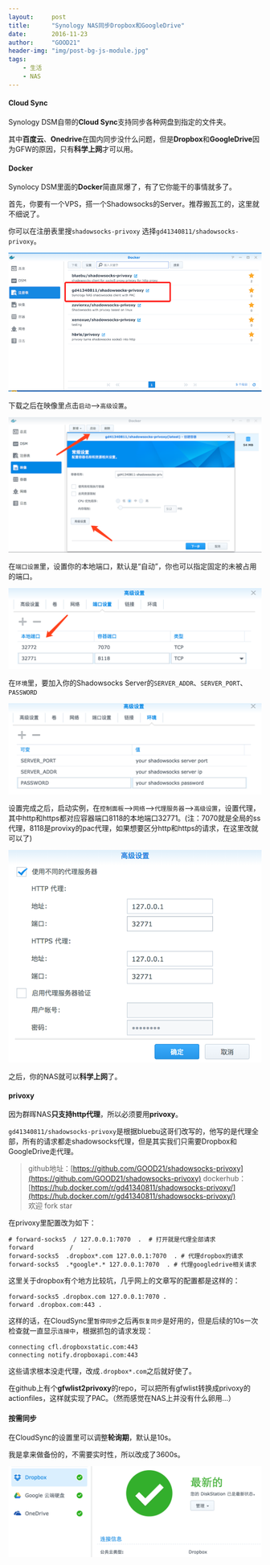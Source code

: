 ```yaml
---
layout:     post
title:      "Synology NAS同步Dropbox和GoogleDrive"
date:       2016-11-23
author:     "GOOD21"
header-img: "img/post-bg-js-module.jpg"
tags:
    - 生活
    - NAS
---
```


#### Cloud Sync
Synology DSM自带的**Cloud Sync**支持同步各种网盘到指定的文件夹。

其中**百度云**、**Onedrive**在国内同步没什么问题，但是**Dropbox**和**GoogleDrive**因为GFW的原因，只有**科学上网**才可以用。

#### Docker
Synolocy DSM里面的**Docker**简直屌爆了，有了它你能干的事情就多了。

首先，你要有一个VPS，搭一个Shadowsocks的Server。推荐搬瓦工的，这里就不细说了。

你可以在注册表里搜`shadowsocks-privoxy` 选择`gd41340811/shadowsocks-privoxy`。

![1](/img/in-post/nas-docker-ss-cloudsync/1.png)

下载之后在映像里点击`启动`-->`高级设置`。

![6](/img/in-post/nas-docker-ss-cloudsync/6.png)

在`端口设置`里，设置你的本地端口，默认是“自动”，你也可以指定固定的未被占用的端口。

![3](/img/in-post/nas-docker-ss-cloudsync/3.png)

在`环境`里，要加入你的Shadowsocks Server的`SERVER_ADDR`、`SERVER_PORT`、`PASSWORD`

![4](/img/in-post/nas-docker-ss-cloudsync/4.png)

设置完成之后，启动实例，在`控制面板`-->`网络`-->`代理服务器`-->`高级设置`，设置代理，其中http和https都对应容器端口8118的本地端口32771。(注：7070就是全局的ss代理，8118是provixy的pac代理，如果想要区分http和https的请求，在这里改就可以了)

![5](/img/in-post/nas-docker-ss-cloudsync/5.png)

之后，你的NAS就可以**科学上网**了。

#### privoxy

因为群晖NAS**只支持http代理**，所以必须要用**privoxy**。

`gd41340811/shadowsocks-privoxy`是根据bluebu这哥们改写的，他写的是代理全部，所有的请求都走shadowsocks代理，但是其实我们只需要Dropbox和GoogleDrive走代理。

>github地址：[https://github.com/GOOD21/shadowsocks-privoxy](https://github.com/GOOD21/shadowsocks-privoxy)
>dockerhub：[https://hub.docker.com/r/gd41340811/shadowsocks-privoxy/](https://hub.docker.com/r/gd41340811/shadowsocks-privoxy/)     
>欢迎 fork star

在privoxy里配置改为如下：

```
# forward-socks5  / 127.0.0.1:7070  .  # 打开就是代理全部请求
forward          /    .
forward-socks5  .dropbox*.com 127.0.0.1:7070  . # 代理dropbox的请求
forward-socks5  .*google*.* 127.0.0.1:7070  . # 代理googledrive相关请求
```

这里关于dropbox有个地方比较坑，几乎网上的文章写的配置都是这样的：

```
forward-socks5 .dropbox.com 127.0.0.1:7070 .
forward .dropbox.com:443 .
```

这样的话，在CloudSync里`暂停同步`之后再`恢复同步`是好用的，但是后续的10s一次检查就一直显示`连接中`，根据抓包的请求发现：

```
connecting cfl.dropboxstatic.com:443
connecting notify.dropboxapi.com:443
```

这些请求根本没走代理，改成`.dropbox*.com`之后就好使了。

在github上有个**gfwlist2privoxy**的repo，可以把所有gfwlist转换成privoxy的actionfiles，这样就实现了PAC。（然而感觉在NAS上并没有什么卵用...）

#### 按需同步

在CloudSync的设置里可以调整**轮询期**，默认是10s。

我是拿来做备份的，不需要实时性，所以改成了3600s。

![2](/img/in-post/nas-docker-ss-cloudsync/2.png)


